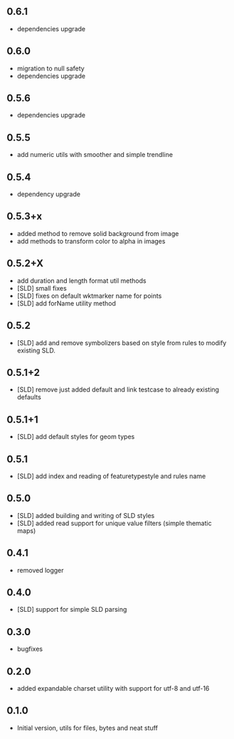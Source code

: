 ## 0.6.1

- dependencies upgrade

## 0.6.0

- migration to null safety
- dependencies upgrade

## 0.5.6

- dependencies upgrade

## 0.5.5

- add numeric utils with smoother and simple trendline

## 0.5.4

- dependency upgrade

## 0.5.3+x

- added method to remove solid background from image
- add methods to transform color to alpha in images

## 0.5.2+X

- add duration and length format util methods
- [SLD] small fixes
- [SLD] fixes on default wktmarker name for points
- [SLD] add forName utility method

## 0.5.2

- [SLD] add and remove symbolizers based on style from rules to modify existing SLD.

## 0.5.1+2

- [SLD] remove just added default and link testcase to already existing defaults

## 0.5.1+1

- [SLD] add default styles for geom types

## 0.5.1

- [SLD] add index and reading of featuretypestyle and rules name

## 0.5.0

- [SLD] added building and writing of SLD styles
- [SLD] added read support for unique value filters (simple thematic maps)

## 0.4.1

- removed logger 

## 0.4.0

- [SLD] support for simple SLD parsing

## 0.3.0

- bugfixes

## 0.2.0

- added expandable charset utility with support for utf-8 and utf-16

## 0.1.0

- Initial version, utils for files, bytes and neat stuff

